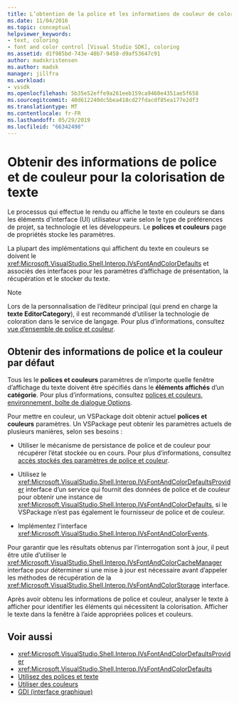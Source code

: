 ```yaml
---
title: L’obtention de la police et les informations de couleur de colorisation de texte | Microsoft Docs
ms.date: 11/04/2016
ms.topic: conceptual
helpviewer_keywords:
- text, coloring
- font and color control [Visual Studio SDK], coloring
ms.assetid: d1f985bd-743e-40b7-9458-d9af53647c91
author: madskristensen
ms.author: madsk
manager: jillfra
ms.workload:
- vssdk
ms.openlocfilehash: 5b35e52effe9a261eeb159ca9460e4351ae5f658
ms.sourcegitcommit: 40d612240dc5bea418cd27fdacdf85ea177e2df3
ms.translationtype: MT
ms.contentlocale: fr-FR
ms.lasthandoff: 05/29/2019
ms.locfileid: "66342498"
---
```

# <a name="get-font-and-color-information-for-text-colorization"></a>Obtenir des informations de police et de couleur pour la colorisation de texte
Le processus qui effectue le rendu ou affiche le texte en couleurs se dans les éléments d’interface (UI) utilisateur varie selon le type de préférences de projet, sa technologie et les développeurs. Le **polices et couleurs** page de propriétés stocke les paramètres.

 La plupart des implémentations qui affichent du texte en couleurs se doivent le <xref:Microsoft.VisualStudio.Shell.Interop.IVsFontAndColorDefaults> et associés des interfaces pour les paramètres d’affichage de présentation, la récupération et le stocker du texte.

> [!NOTE]
> Lors de la personnalisation de l’éditeur principal (qui prend en charge la **texte EditorCategory**), il est recommandé d’utiliser la technologie de coloration dans le service de langage. Pour plus d’informations, consultez [vue d’ensemble de police et couleur](../extensibility/font-and-color-overview.md).

## <a name="get-default-font-and-color-information"></a>Obtenir des informations de police et la couleur par défaut
 Tous les le **polices et couleurs** paramètres de n’importe quelle fenêtre d’affichage du texte doivent être spécifiés dans le **éléments affichés** d’un **catégorie**. Pour plus d’informations, consultez [polices et couleurs, environnement, boîte de dialogue Options](../ide/reference/fonts-and-colors-environment-options-dialog-box.md).

Pour mettre en couleur, un VSPackage doit obtenir actuel **polices et couleurs** paramètres. Un VSPackage peut obtenir les paramètres actuels de plusieurs manières, selon ses besoins :

- Utiliser le mécanisme de persistance de police et de couleur pour récupérer l’état stockée ou en cours. Pour plus d’informations, consultez [accès stockés des paramètres de police et couleur](../extensibility/accessing-stored-font-and-color-settings.md).

- Utilisez le <xref:Microsoft.VisualStudio.Shell.Interop.IVsFontAndColorDefaultsProvider> interface d’un service qui fournit des données de police et de couleur pour obtenir une instance de <xref:Microsoft.VisualStudio.Shell.Interop.IVsFontAndColorDefaults>, si le VSPackage n’est pas également le fournisseur de police et de couleur.

- Implémentez l'interface <xref:Microsoft.VisualStudio.Shell.Interop.IVsFontAndColorEvents>.

Pour garantir que les résultats obtenus par l’interrogation sont à jour, il peut être utile d’utiliser le <xref:Microsoft.VisualStudio.Shell.Interop.IVsFontAndColorCacheManager> interface pour déterminer si une mise à jour est nécessaire avant d’appeler les méthodes de récupération de la <xref:Microsoft.VisualStudio.Shell.Interop.IVsFontAndColorStorage> interface.

Après avoir obtenu les informations de police et couleur, analyser le texte à afficher pour identifier les éléments qui nécessitent la colorisation. Afficher le texte dans la fenêtre à l’aide appropriées polices et couleurs.

## <a name="see-also"></a>Voir aussi

- <xref:Microsoft.VisualStudio.Shell.Interop.IVsFontAndColorDefaultsProvider>
- <xref:Microsoft.VisualStudio.Shell.Interop.IVsFontAndColorDefaults>
- [Utilisez des polices et texte](/dotnet/framework/winforms/advanced/using-fonts-and-text)
- [Utiliser des couleurs](/cpp/windows/working-with-color-image-editor-for-icons)
- [GDI (interface graphique)](https://msdn.microsoft.com/library/7e1d4540-bb2e-4257-8eee-eee376acba83)